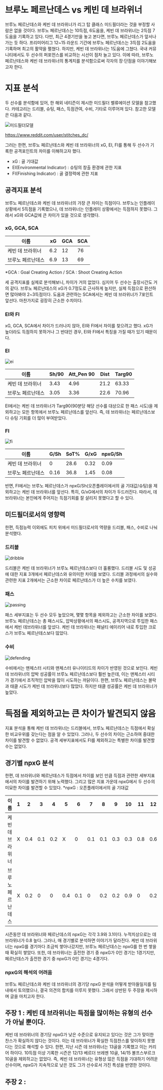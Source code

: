 # 브루노 페르난데스 vs 케빈 데 브라위너
 브루노 페르난데스와 케빈 데 브라위너가 리그 탑 클래스 미드필더라는 것을 부정할 사람은 없을 것이다. 브루노 페르난데스는 10득점, 6도움을, 케빈 데 브라위너는 2득점 7도움을 기록하고 있다. 다만, 최근 4경기만을 놓고 본다면, 브루노 페르난데스가 앞서나가는 듯 하다. 프리미어리그 12~15 라운드 기간에 브루노 페르난데스는 3득점 2도움을 기록하며 최고의 활약을 펼쳤다. 하지만, 케빈 데 브라위너는 1도움에 그쳤다. 국내 커뮤니티에서도 두 선수의 퍼포먼스를 비교하는 시선이 점차 늘고 있다. 이에 따라, 브루노 페르난데스와 케빈 데 브라위너의 통계치를 분석함으로써 각자의 장·단점을 이야기해보고자 한다. 

# 지표 분석
 두 선수를 분석함에 있어, 한 해외 네티즌이 제시한 미드필더 벨류에이션 모델을 참고했다. 카테고리는 드리블, 슈팅, 패스, 득점관여, 수비, 기타로 이루어져 있다. 참고한 모델은 다음과 같다. 

![미드필더모델](https://user-images.githubusercontent.com/75112520/103230367-9e8ee480-4978-11eb-93b6-e09950f9619e.png)

https://www.reddit.com/user/stitches_dc/

 그러는 한편, 브루노 페르난데스와 케빈 데 브라위너의 xG, EI, FI를 통해 두 선수가 기록한 공격포인트의 차이를 이해하고자 했다. 

* xG : 골 기대값
* EI(Environmental Indicator) : 슈팅의 창출 환경에 관한 지표
* FI(Finishing Indicator) : 골 결정력에 관한 지표

## 공격지표 분석
 브루노 페르난데스와 케빈 데 브라위너의 가장 큰 차이는 득점이다. 브루노는 인플레이 상황에서 5득점을 기록했으나, 데 브라위너는 인플레이 상황에서는 득점하지 못했다. 그래서 xG와 GCA값에 큰 차이가 있을 것으로 생각했다. 

### xG, GCA, SCA
이름|xG|GCA|SCA
-----|-----|-----|-----
케빈 데 브라위너|6.2|12|76
브루노 페르난데스|6.9|13|69

*GCA : Goal Creating Action / SCA : Shoot Creating Action 

 세 공격지표를 실제로 분석해보니, 차이가 거의 없었다. 심지어 두 선수는 출장시간도 거의 같다. 브루노 페르난데스의 xG가 0.7정도로 근사하게 높지만, 실제 득점으로 환산하면 많아봐야 2~3득점이다. 도움과 관련하는 SCA에서는 케빈 데 브라위너가 7포인트 앞선다. 마찬가지로 굉장히 근소한 수치이다. 

### EI와 FI
 xG, GCA, SCA에서 차이가 드러나지 않아, EI와 FI에서 차이를 찾으려고 했다. xG가 높더라도 득점하지 못하거나 그 반대인 경우, EI와 FI에서 특징을 가질 때가 있기 때문이다. 

### EI
![ei](https://user-images.githubusercontent.com/75112520/103230531-0f360100-4979-11eb-9609-f7b64e126d85.png)

이름|Sh/90|Att_Pen 90|Dist|Targ90
-----|-----|-----|-----|-----
케빈 데 브라위너|3.43|4.96|21.2|63.33
브루노 페르난데스|3.05|3.36|22.6|70.96

 EI에서는 케빈 데 브라위너가 Targ90(90분당 해당 선수를 대상으로 한 패스 시도)을 제외하고는 모든 항목에서 브루노 페르난데스를 앞선다. 즉, 데 브라위너는 페르난데스보다 슈팅 기회를 더 많이 부여받았다. 

### FI
![fi](https://user-images.githubusercontent.com/75112520/103230534-10672e00-4979-11eb-9694-82dc62be1992.png)

이름|G/Sh|SoT%|G/xG|npxG/Sh
-----|-----|-----|-----|-----
케빈 데 브라위너|0|28.6|0.32|0.09
브루노 페르난데스|0.16|36.8|1.45|0.08

 반면, FI에서는 브루노 페르난데스가 npxG/Sh(오픈플레이에서의 골 기대값/슈팅)을 제외하고는 케빈 데 브라위너를 앞선다. 특히, G/xG에서의 차이가 두드러진다. 따라서, 데 브라위너는 본인에게 주어지는 득점기회를 잘 살리지 못했다고 할 수 있다. 

 

## 미드필더로서의 영향력
 한편, 득점능력 이외에도 피치 위에서 미드필더로서의 역량을 드리블, 패스, 수비로 나눠 분석했다. 

### 드리블
![dribble](https://user-images.githubusercontent.com/75112520/103231326-dbf47180-497a-11eb-96f3-d72fb0b60e79.png)
 
  드리블은 케빈 데 브라위너가 브루노 페르난데스보다 더 훌륭했다. 드리블 시도 및 성공에 대한 지표 3개에서 페르난데스와 유의미한 차이를 보였다. 드리블 과정에서의 실수와 관련한 지표 2개에서는 근소한 차이로 페르난데스가 더 높은 수치를 보였다. 
  
### 패스
![passing](https://user-images.githubusercontent.com/75112520/103230636-45738080-4979-11eb-98ae-b3067b210d40.png)

 패스 세부지표는 두 선수 모두 높았으며, 몇몇 항목을 제외하고는 근소한 차이를 보였다. 브루노 페르난데스는 총 패스시도, 압박상황에서의 패스시도, 공격지역으로 투입한 패스에서 케빈 데브라위너를 앞섰다. 케빈 데 브라위너는 패널티 에이리어 내로 투입한 크로스가 브루노 페르난데스보다 많았다. 

### 수비
![defending](https://user-images.githubusercontent.com/75112520/103231376-fa5a6d00-497a-11eb-8e81-44f1d4d8f1ef.png)

 수비에서는 맨체스터 시티와 맨체스터 유나이티드의 차이가 반영된 것으로 보인다. 케빈 데 브라위너의 압박 성공률이 브루노 페르난데스보다 훨씬 높은데, 이는 맨체스터 시티가 경기에서 조직적인 압박을 많이 시도하는 까닭이다. 한편, 브루노 페르난데스는 블락과 태클 시도가 케빈 데 브라위너보다 많았다. 하지만 태클 성공률은 케빈 데 브라위너가 높았다. 

# 득점을 제외하고는 큰 차이가 발견되지 않음
 지표 분석을 통해 케빈 데 브라위너는 드리블에서, 브루노 페르난데스는 득점에서 확실한 비교우위를 갖는다는 점을 알 수 있었다. 그러나, 두 선수의 차이는 근소하여 중대한 차이를 발견할 수 없었다. 공격 세부지표에서도 FI를 제외하고는 특별한 차이를 발견할 수는 없었다.  

## 경기별 npxG 분석
 한편, 데 브라위너와 페르난데스가 득점에서 차이를 보인 만큼 득점과 관련한 세부지표에서의 차이를 발견하기 위해 노력했다. 그리고 많은 지표 가운데 npxG에서 두 선수의 미묘한 차이를 발견할 수 있었다. 
 *npxG : 오픈플레이에서의 골 기대값
 
이름|1|2|3|4|5|6|7|8|9|10|11|12|13|14|15|계
-----|-----|-----|-----|-----|-----|-----|-----|-----|-----|-----|-----|-----|-----|-----|-----|-----
케빈 데 브라위너|X|0.4|0.1|0.2|X|0|0.1|0.1|0.3|0.3|0.8|0.6|0.3|0.2|0.4|3.9
브루노 페르난데스|X|0.2|0|0|0.4|0.1|0|0.2|0.2|0.9|0|0.2|0|0.2|0.6|3.1

 시즌동안 데 브라위너와 페르난데스의 npxG는 각각 3.9와 3.1이다. 누적치상으로는 데 브라위너가 0.8 높다. 그러나, 매 경기별로 분석하면 이야기가 달라진다. 케빈 데 브라위너는 npxG를 경기마다 조금씩 쌓아나갔지만, 브루노 페르난데스는 npxG를 한 번 쌓을 때 확실히 쌓았다. 또한, 데 브라위너는 출전한 경기 중 npxG가 0인 경기는 1경기지만, 페르난데스가 출전한 경기 중 npxG가 0인 경기는 4경기다. 
 
### npxG의 해석의 어려움 
 브루노 페르난데스와 케빈 데 브라위너의 경기당 npxG 분석을 어떻게 받아들일지를 팀 내에서 토의했으나, 결국 의견의 합치를 이루지 못했다. 그래서 상반된 두 주장을 제시하며 글을 마치고자 한다. 
 
## 주장 1 : 케빈 데 브라위너는 득점을 많이하는 유형의 선수가 아닐 뿐이다. 
 케빈 데 브라위너의 경기당 npxG가 낮은 수준으로 유지되고 있다는 것은 그가 맞이한 찬스가 확실하지 않다는 것이다. 이는 데 브라위너가 확실한 득점찬스를 맞이하지 못했다는 것으로 해석할 수 있다. 한편, 지난 시즌 데 브라위너는 13골을 기록했고 이는 커리어 하이다. 10득점 이상 기록한 시즌은 12/13 베르더 브레멘 10골, 14/15 볼프스부르크 10골을 제외하고는 없었다. 즉, 케빈 데 브라위너는 유형상 많은 득점을 기대하기 어려운 선수이며, npxG가 지속적으로 낮은 것도 그가 선수로서 가진 특성을 반영한 것이다. 
 
## 주장 2 : 
 
